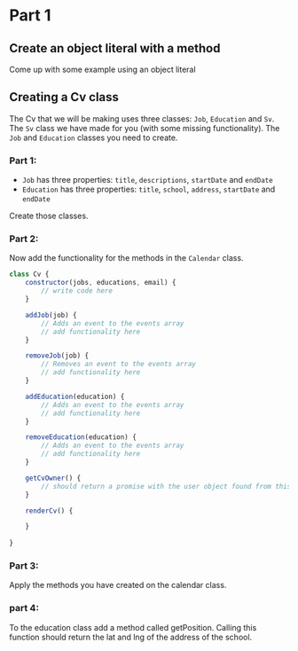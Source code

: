 # Part 1

## Create an object literal with a method
Come up with some example using an object literal

## Creating a Cv class

The Cv that we will be making uses three classes: `Job`, `Education` and
`Sv`. The `Sv` class we have made for you (with some missing functionality). The `Job` and `Education` classes you need to create.

### Part 1:
- `Job` has three properties: `title`, `descriptions`, `startDate` and `endDate`
- `Education` has three properties: `title`, `school`, `address`, `startDate` and `endDate`

Create those classes.

### Part 2: 
Now add the functionality for the methods in the `Calendar` class.

```js
class Cv {
    constructor(jobs, educations, email) {
        // write code here
    }

    addJob(job) {
        // Adds an event to the events array
        // add functionality here
    }

    removeJob(job) {
        // Removes an event to the events array
        // add functionality here
    }

    addEducation(education) {
        // Adds an event to the events array
        // add functionality here
    }

    removeEducation(education) {
        // Adds an event to the events array
        // add functionality here
    }

    getCvOwner() {
        // should return a promise with the user object found from this url: https://jsonplaceholder.typicode.com/users/1
    }

    renderCv() {

    }
    
}

```

### Part 3:
Apply the methods you have created on the calendar class. 

### part 4: 
To the education class add a method called getPosition. Calling this function should return the lat and lng of the address of the school.
